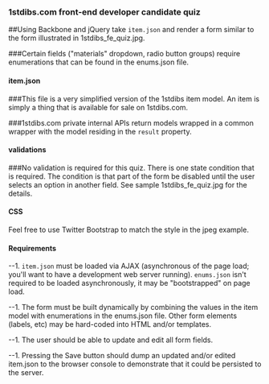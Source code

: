 ### 1stdibs.com front-end developer candidate quiz ###

##Using Backbone and jQuery take `item.json` and render a form similar to the form illustrated in 1stdibs_fe_quiz.jpg.

###Certain fields ("materials" dropdown, radio button groups) require enumerations that can be found in the enums.json file.

#### item.json ####

###This file is a very simplified version of the 1stdibs item model. An item is simply a thing that is available for sale on 1stdibs.com.

###1stdibs.com private internal APIs return models wrapped in a common wrapper with the model residing in the `result` property.

#### validations ####

###No validation is required for this quiz. There is one state condition that is required. The condition is that part of the form be disabled until the user selects an option in another field. See sample 1stdibs_fe_quiz.jpg for the details.

#### CSS ####

Feel free to use Twitter Bootstrap to match the style in the jpeg example.

#### Requirements ####

--1. `item.json` must be loaded via AJAX (asynchronous of the page load; you'll want to have a development web server running). `enums.json` isn't required to be loaded asynchronously, it may be "bootstrapped" on page load.

--1. The form must be built dynamically by combining the values in the item model with enumerations in the enums.json file. Other form elements (labels, etc) may be hard-coded into HTML and/or templates.

--1. The user should be able to update and edit all form fields.

--1. Pressing the Save button should dump an updated and/or edited item.json to the browser console to demonstrate that it could be persisted to the server.
